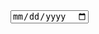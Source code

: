 <html>
  <head>
    <meta charset="utf-8">
    <meta name="viewport" content="width=device-width">
    <title>SelectBox Multiple Option Sort</title>
  </head>
  <body>
    <script src="https://choiinh.github.io/Project.github.io/">
    </script>
    <from>
      <input type='date' id='currentDate'/>
    </from>
    <script>
      document.getElementById('currentDate').value = new Date().toISOString().substring(0, 10);;
    </script>
  </body>
    
</html>
